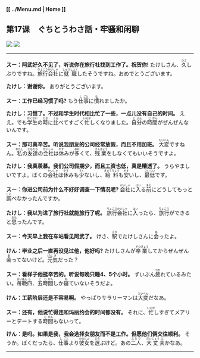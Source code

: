 **[[ ../Menu.md | Home ]]**
## 第17课　ぐちとうわさ話・牢骚和闲聊
![](src/17-1.PNG)
![](src/17-2.PNG)

---

**スー：阿武好久不见了，听说你在旅行社找到工作了。祝贺你!**
たけしさん、<ruby>久<rp>(</rp><rt>ひさ</rt><rp>)</rp></ruby>しぶりですね。<ruby>旅<rp>(</rp><rt>りょ</rt><rp>)</rp></ruby><ruby>行<rp>(</rp><rt>こう</rt><rp>)</rp></ruby><ruby>会<rp>(</rp><rt>かい</rt><rp>)</rp></ruby><ruby>社<rp>(</rp><rt>しゃ</rt><rp>)</rp></ruby>に<ruby>就<rp>(</rp><rt>しゅう</rt><rp>)</rp></ruby><ruby>職<rp>(</rp><rt>しょく</rt><rp>)</rp></ruby>したそうですね。おめでとうございます。

**たけし：谢谢你。**
ありがとうございます。

**スー：工作已经习惯了吗?**
もう<ruby>仕<rp>(</rp><rt>し</rt><rp>)</rp></ruby><ruby>事<rp>(</rp><rt>ごと</rt><rp>)</rp></ruby>に<ruby>慣<rp>(</rp><rt>な</rt><rp>)</rp></ruby>れましたか。

**たけし：习惯了。不过和学生时代相比忙了一些，一点儿没有自己的时间。**
ええ。でも<ruby>学<rp>(</rp><rt>がく</rt><rp>)</rp></ruby><ruby>生<rp>(</rp><rt>せい</rt><rp>)</rp></ruby>の<ruby>時<rp>(</rp><rt>とき</rt><rp>)</rp></ruby>に<ruby>比<rp>(</rp><rt>くら</rt><rp>)</rp></ruby>べてすごく<ruby>忙<rp>(</rp><rt>いそが</rt><rp>)</rp></ruby>しくなりました。<ruby>自<rp>(</rp><rt>じ</rt><rp>)</rp></ruby><ruby>分<rp>(</rp><rt>ぶん</rt><rp>)</rp></ruby>の<ruby>時<rp>(</rp><rt>じ</rt><rp>)</rp></ruby><ruby>間<rp>(</rp><rt>かん</rt><rp>)</rp></ruby>がぜんぜんないんです。

**スー：那可真辛苦。听说我朋友的公司经常放假，而且不用加班。**
<ruby>大<rp>(</rp><rt>たい</rt><rp>)</rp></ruby><ruby>変<rp>(</rp><rt>へん</rt><rp>)</rp></ruby>ですねん。<ruby>私<rp>(</rp><rt>わたし</rt><rp>)</rp></ruby>の<ruby>友<rp>(</rp><rt>とも</rt><rp>)</rp></ruby><ruby>達<rp>(</rp><rt>だち</rt><rp>)</rp></ruby>の<ruby>会<rp>(</rp><rt>かい</rt><rp>)</rp></ruby><ruby>社<rp>(</rp><rt>しゃ</rt><rp>)</rp></ruby>は<ruby>休<rp>(</rp><rt>やす</rt><rp>)</rp></ruby>みが<ruby>多<rp>(</rp><rt>おお</rt><rp>)</rp></ruby>くて、<ruby>残<rp>(</rp><rt>ざん</rt><rp>)</rp></ruby><ruby>業<rp>(</rp><rt>ぎょう</rt><rp>)</rp></ruby>をしなくてもいいそうですよ。

**たけし：我真羡慕。我们公司假期少，而且工资也低，真是糟透了。**
うらやましいですよ。ぼくの<ruby>会<rp>(</rp><rt>かい</rt><rp>)</rp></ruby><ruby>社<rp>(</rp><rt>しゃ</rt><rp>)</rp></ruby>は<ruby>休<rp>(</rp><rt>やす</rt><rp>)</rp></ruby>みも<ruby>少<rp>(</rp><rt>すく</rt><rp>)</rp></ruby>ないし、<ruby>給<rp>(</rp><rt>きゅう</rt><rp>)</rp></ruby><ruby>料<rp>(</rp><rt>りょう</rt><rp>)</rp></ruby>も<ruby>安<rp>(</rp><rt>やす</rt><rp>)</rp></ruby>いし、<ruby>最<rp>(</rp><rt>さい</rt><rp>)</rp></ruby><ruby>低<rp>(</rp><rt>てい</rt><rp>)</rp></ruby>です。

**スー：你进公司前为什么不好好调查一下情况呢?**
<ruby>会<rp>(</rp><rt>かい</rt><rp>)</rp></ruby><ruby>社<rp>(</rp><rt>しゃ</rt><rp>)</rp></ruby>に<ruby>入<rp>(</rp><rt>はい</rt><rp>)</rp></ruby>る<ruby>前<rp>(</rp><rt>まえ</rt><rp>)</rp></ruby>にどうしてもっと<ruby>調<rp>(</rp><rt>しら</rt><rp>)</rp></ruby>べなかったんですか。

**たけし：我以为进了旅行社就能旅行了呢。**
<ruby>旅<rp>(</rp><rt>りょ</rt><rp>)</rp></ruby><ruby>行<rp>(</rp><rt>こう</rt><rp>)</rp></ruby><ruby>会<rp>(</rp><rt>かい</rt><rp>)</rp></ruby><ruby>社<rp>(</rp><rt>しゃ</rt><rp>)</rp></ruby>に<ruby>入<rp>(</rp><rt>はい</rt><rp>)</rp></ruby>ったら、<ruby>旅<rp>(</rp><rt>りょ</rt><rp>)</rp></ruby><ruby>行<rp>(</rp><rt>こう</rt><rp>)</rp></ruby>ができると<ruby>思<rp>(</rp><rt>おも</rt><rp>)</rp></ruby>ったんです。

**スー：今天早上我在车站看见阿武了。**
けさ、<ruby>駅<rp>(</rp><rt>えき</rt><rp>)</rp></ruby>でたけしさんに<ruby>会<rp>(</rp><rt>あ</rt><rp>)</rp></ruby>ったよ。

**けん：毕业之后一直再没见过他，他好吗?**
たけしさんが<ruby>卒<rp>(</rp><rt>そつ</rt><rp>)</rp></ruby><ruby>業<rp>(</rp><rt>ぎょう</rt><rp>)</rp></ruby>してからぜんぜん<ruby>会<rp>(</rp><rt>あ</rt><rp>)</rp></ruby>ってないけど。<ruby>元<rp>(</rp><rt>げん</rt><rp>)</rp></ruby><ruby>気<rp>(</rp><rt>き</rt><rp>)</rp></ruby>だった？

**スー：看样子他挺辛苦的。听说每晚只睡4、5个小时。**
ずいぶん<ruby>疲<rp>(</rp><rt>つか</rt><rp>)</rp></ruby>れているみたい。<ruby>毎<rp>(</rp><rt>まい</rt><rp>)</rp></ruby><ruby>晩<rp>(</rp><rt>ばん</rt><rp>)</rp></ruby><ruby>四<rp>(</rp><rt>し</rt><rp>)</rp></ruby>、<ruby>五<rp>(</rp><rt>ご</rt><rp>)</rp></ruby><ruby>時<rp>(</rp><rt>じ</rt><rp>)</rp></ruby><ruby>間<rp>(</rp><rt>かん</rt><rp>)</rp></ruby>しか<ruby>寝<rp>(</rp><rt>ね</rt><rp>)</rp></ruby>ていないそうだよ。

**けん：工薪阶层还是不容易啊。**
やっぱりサラリーマンは<ruby>大<rp>(</rp><rt>たい</rt><rp>)</rp></ruby><ruby>変<rp>(</rp><rt>へん</rt><rp>)</rp></ruby>だなあ。

**スー：还有，他说忙得连和玛丽约会的时间都没有。**
それに、<ruby>忙<rp>(</rp><rt>いそが</rt><rp>)</rp></ruby>しすぎてメアリーとデートする<ruby>時<rp>(</rp><rt>じ</rt><rp>)</rp></ruby><ruby>間<rp>(</rp><rt>かん</rt><rp>)</rp></ruby>もないって。

**けん：是吗。如果是我，我会选择女朋友而不是工作。但愿他们俩交往顺利。**
そうか。ぼくだったら、<ruby>仕<rp>(</rp><rt>し</rt><rp>)</rp></ruby><ruby>事<rp>(</rp><rt>ごと</rt><rp>)</rp></ruby>より<ruby>彼<rp>(</rp><rt>かの</rt><rp>)</rp></ruby><ruby>女<rp>(</rp><rt>じょ</rt><rp>)</rp></ruby>を<ruby>選<rp>(</rp><rt>えら</rt><rp>)</rp></ruby>ぶけど。あの<ruby>二人<rp>(</rp><rt>ふたり</rt><rp>)</rp></ruby>、<ruby>大<rp>(</rp><rt>だい</rt><rp>)</rp></ruby><ruby>丈<rp>(</rp><rt>じょう</rt><rp>)</rp></ruby><ruby>夫<rp>(</rp><rt>ぶ</rt><rp>)</rp></ruby>かなあ。

---
